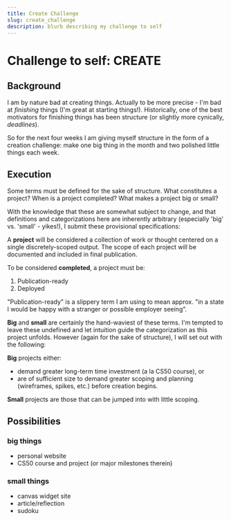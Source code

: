 ```yaml
---
title: Create Challenge
slug: create_challenge
description: blurb describing my challenge to self
---
```


# Challenge to self: CREATE

## Background

I am by nature bad at creating things. Actually to be more precise - I'm bad at *finishing* things (I'm great at starting things!). Historically, one of the best motivators for finishing things has been structure (or slightly more cynically, *deadlines*).

So for the next four weeks I am giving myself structure in the form of a creation challenge: make one big thing in the month and two polished little things each week.

## Execution

Some terms must be defined for the sake of structure. What constitutes a project? When is a project completed? What makes a project big or small?

With the knowledge that these are somewhat subject to change, and that  definitions and categorizations here are inherently arbitrary (especially 'big' vs. 'small' - yikes!), I submit these provisional specifications:

A <b>project</b> will be considered a collection of work or thought centered on a single discretely-scoped output. The scope of each project will be documented and included in final publication.

To be considered <b>completed</b>, a project must be:
1. Publication-ready
2. Deployed

"Publication-ready" is a slippery term I am using to mean approx. "in a state I would be happy with a stranger or possible employer seeing".

<b>Big</b> and <b>small</b> are certainly the hand-waviest of these terms. I'm tempted to leave these undefined and let intuition guide the categorization as this project unfolds. However (again for the sake of structure), I will set out with the following:

<b>Big</b> projects either:
- demand greater long-term time investment (a la CS50 course), or
- are of sufficient size to demand greater scoping and planning (wireframes, spikes, etc.) before creation begins.

<b>Small</b> projects are those that can be jumped into with little scoping.

## Possibilities

### big things
- personal website
- CS50 course and project (or major milestones therein)


### small things
- canvas widget site
- article/reflection
- sudoku